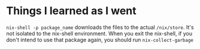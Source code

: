 # Things I learned as I went

`nix-shell -p package_name` downloads the files to the actual `/nix/store`. It's not isolated to the nix-shell environment. When you exit the nix-shell, if you don't intend to use that package again, you should run `nix-collect-garbage`
